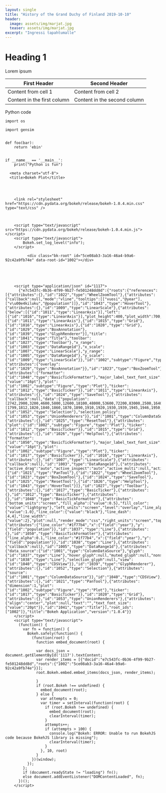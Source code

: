```yaml
---
layout: single
title: "History of the Grand Duchy of Finland 2019-10-10"
header:
  image: assets/img/marjat.jpg
  teaser: assets/img/marjat.jpg
excerpt: "Ingressi tapahtumalle"
---
```


# Heading 1

Lorem ipsum

First Header | Second Header
------------ | -------------
Content from cell 1 | Content from cell 2
Content in the first column | Content in the second column

Python code

``` 
import os

import gensim


def foo(bar):
    return 'ebin'


if __name__ == '__main__':
    print("Python is fun")
```

<media>
<html lang="en">
  
  <head>
    
      <meta charset="utf-8">
      <title>Bokeh Plot</title>
      
      
        
          
        <link rel="stylesheet" href="https://cdn.pydata.org/bokeh/release/bokeh-1.0.4.min.css" type="text/css" />
        
        
          
        <script type="text/javascript" src="https://cdn.pydata.org/bokeh/release/bokeh-1.0.4.min.js"></script>
        <script type="text/javascript">
            Bokeh.set_log_level("info");
        </script>
        
      
      
    
  </head>
  
  
  <body>
    
      
        
          
          
            
              <div class="bk-root" id="5ce08ab3-3a16-46a4-b9a6-92c42a9fb74e" data-root-id="1002"></div>
            
          
        
      
      
        <script type="application/json" id="1117">
          {"e7c543fc-0b36-4f99-9b27-fe501248dd8d":{"roots":{"references":[{"attributes":{},"id":"1022","type":"WheelZoomTool"},{"attributes":{"callback":null,"mode":"vline","tooltips":[["vuosi","@year"],["v\u00e4kiluku","@population"]]},"id":"1043","type":"HoverTool"},{"attributes":{},"id":"1009","type":"LinearScale"},{"attributes":{"below":[{"id":"1011","type":"LinearAxis"}],"left":[{"id":"1016","type":"LinearAxis"}],"plot_height":400,"plot_width":700,"renderers":[{"id":"1011","type":"LinearAxis"},{"id":"1015","type":"Grid"},{"id":"1016","type":"LinearAxis"},{"id":"1020","type":"Grid"},{"id":"1029","type":"BoxAnnotation"},{"id":"1039","type":"GlyphRenderer"}],"title":{"id":"1041","type":"Title"},"toolbar":{"id":"1027","type":"Toolbar"},"x_range":{"id":"1003","type":"DataRange1d"},"x_scale":{"id":"1007","type":"LinearScale"},"y_range":{"id":"1005","type":"DataRange1d"},"y_scale":{"id":"1009","type":"LinearScale"}},"id":"1002","subtype":"Figure","type":"Plot"},{"attributes":{"overlay":{"id":"1029","type":"BoxAnnotation"}},"id":"1023","type":"BoxZoomTool"},{"attributes":{"formatter":{"id":"1048","type":"BasicTickFormatter"},"major_label_text_font_size":{"value":"16pt"},"plot":{"id":"1002","subtype":"Figure","type":"Plot"},"ticker":{"id":"1012","type":"BasicTicker"}},"id":"1011","type":"LinearAxis"},{"attributes":{},"id":"1024","type":"SaveTool"},{"attributes":{"callback":null,"data":{"population":[2742,2900,3200,4600,5800,12600,18100,48000,53600,72200,83000,2500,16400,35000,51100,65200,75600,81000,81200,78600,80100],"year":[1799,1812,1820,1840,1860,1870,1890,1910,1920,1930,1939,1945,1946,1950,1959,1970,1979,1986,1996,2006,2011]},"selected":{"id":"1052","type":"Selection"},"selection_policy":{"id":"1053","type":"UnionRenderers"}},"id":"1001","type":"ColumnDataSource"},{"attributes":{},"id":"1025","type":"ResetTool"},{"attributes":{"plot":{"id":"1002","subtype":"Figure","type":"Plot"},"ticker":{"id":"1012","type":"BasicTicker"}},"id":"1015","type":"Grid"},{"attributes":{},"id":"1026","type":"HelpTool"},{"attributes":{"formatter":{"id":"1050","type":"BasicTickFormatter"},"major_label_text_font_size":{"value":"16pt"},"plot":{"id":"1002","subtype":"Figure","type":"Plot"},"ticker":{"id":"1017","type":"BasicTicker"}},"id":"1016","type":"LinearAxis"},{"attributes":{},"id":"1007","type":"LinearScale"},{"attributes":{"callback":null},"id":"1003","type":"DataRange1d"},{"attributes":{"active_drag":"auto","active_inspect":"auto","active_multi":null,"active_scroll":"auto","active_tap":"auto","tools":[{"id":"1021","type":"PanTool"},{"id":"1022","type":"WheelZoomTool"},{"id":"1023","type":"BoxZoomTool"},{"id":"1024","type":"SaveTool"},{"id":"1025","type":"ResetTool"},{"id":"1026","type":"HelpTool"},{"id":"1043","type":"HoverTool"}]},"id":"1027","type":"Toolbar"},{"attributes":{},"id":"1017","type":"BasicTicker"},{"attributes":{},"id":"1012","type":"BasicTicker"},{"attributes":{},"id":"1048","type":"BasicTickFormatter"},{"attributes":{"bottom_units":"screen","fill_alpha":{"value":0.5},"fill_color":{"value":"lightgrey"},"left_units":"screen","level":"overlay","line_alpha":{"value":1.0},"line_color":{"value":"black"},"line_dash":[4,4],"line_width":{"value":2},"plot":null,"render_mode":"css","right_units":"screen","top_units":"screen"},"id":"1029","type":"BoxAnnotation"},{"attributes":{"line_color":"#1f77b4","x":{"field":"year"},"y":{"field":"population"}},"id":"1037","type":"Line"},{"attributes":{},"id":"1050","type":"BasicTickFormatter"},{"attributes":{"line_alpha":0.1,"line_color":"#1f77b4","x":{"field":"year"},"y":{"field":"population"}},"id":"1038","type":"Line"},{"attributes":{"callback":null},"id":"1005","type":"DataRange1d"},{"attributes":{"data_source":{"id":"1001","type":"ColumnDataSource"},"glyph":{"id":"1037","type":"Line"},"hover_glyph":null,"muted_glyph":null,"nonselection_glyph":{"id":"1038","type":"Line"},"selection_glyph":null,"view":{"id":"1040","type":"CDSView"}},"id":"1039","type":"GlyphRenderer"},{"attributes":{},"id":"1052","type":"Selection"},{"attributes":{"source":{"id":"1001","type":"ColumnDataSource"}},"id":"1040","type":"CDSView"},{"attributes":{},"id":"1021","type":"PanTool"},{"attributes":{"dimension":1,"plot":{"id":"1002","subtype":"Figure","type":"Plot"},"ticker":{"id":"1017","type":"BasicTicker"}},"id":"1020","type":"Grid"},{"attributes":{},"id":"1053","type":"UnionRenderers"},{"attributes":{"align":"center","plot":null,"text":"","text_font_size":{"value":"20pt"}},"id":"1041","type":"Title"}],"root_ids":["1002"]},"title":"Bokeh Application","version":"1.0.4"}}
        </script>
        <script type="text/javascript">
          (function() {
            var fn = function() {
              Bokeh.safely(function() {
                (function(root) {
                  function embed_document(root) {
                    
                  var docs_json = document.getElementById('1117').textContent;
                  var render_items = [{"docid":"e7c543fc-0b36-4f99-9b27-fe501248dd8d","roots":{"1002":"5ce08ab3-3a16-46a4-b9a6-92c42a9fb74e"}}];
                  root.Bokeh.embed.embed_items(docs_json, render_items);
                
                  }
                  if (root.Bokeh !== undefined) {
                    embed_document(root);
                  } else {
                    var attempts = 0;
                    var timer = setInterval(function(root) {
                      if (root.Bokeh !== undefined) {
                        embed_document(root);
                        clearInterval(timer);
                      }
                      attempts++;
                      if (attempts > 100) {
                        console.log("Bokeh: ERROR: Unable to run BokehJS code because BokehJS library is missing");
                        clearInterval(timer);
                      }
                    }, 10, root)
                  }
                })(window);
              });
            };
            if (document.readyState != "loading") fn();
            else document.addEventListener("DOMContentLoaded", fn);
          })();
        </script>
    
  </body>
  
</html>
</media>